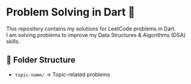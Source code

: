 # Problem Solving in Dart 🚀

This repository contains my solutions for LeetCode problems in Dart.  
I am solving problems to improve my Data Structures & Algorithms (DSA) skills.

## 📂 Folder Structure
- `topic-name/` → Topic-related problems
